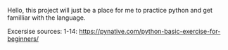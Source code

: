 
Hello, this project will just be a place for me to practice python and get familliar with the language.

Excersise sources: 
   1-14: https://pynative.com/python-basic-exercise-for-beginners/